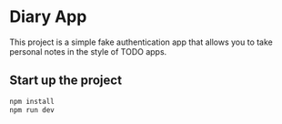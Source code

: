 # Diary App

This project is a simple fake authentication app that allows you to take personal notes in the style of TODO apps.

## Start up the project

```bash
npm install
npm run dev
```
